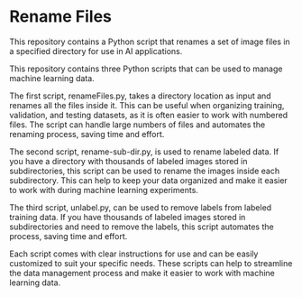 # Rename Files
This repository contains a Python script that renames a set of image files in a specified directory for use in AI applications.

This repository contains three Python scripts that can be used to manage machine learning data.

The first script, renameFiles.py, takes a directory location as input and renames all the files inside it. This can be useful when organizing training, validation, and testing datasets, as it is often easier to work with numbered files. The script can handle large numbers of files and automates the renaming process, saving time and effort.

The second script, rename-sub-dir.py, is used to rename labeled data. If you have a directory with thousands of labeled images stored in subdirectories, this script can be used to rename the images inside each subdirectory. This can help to keep your data organized and make it easier to work with during machine learning experiments.

The third script, unlabel.py, can be used to remove labels from labeled training data. If you have thousands of labeled images stored in subdirectories and need to remove the labels, this script automates the process, saving time and effort.

Each script comes with clear instructions for use and can be easily customized to suit your specific needs. These scripts can help to streamline the data management process and make it easier to work with machine learning data.
